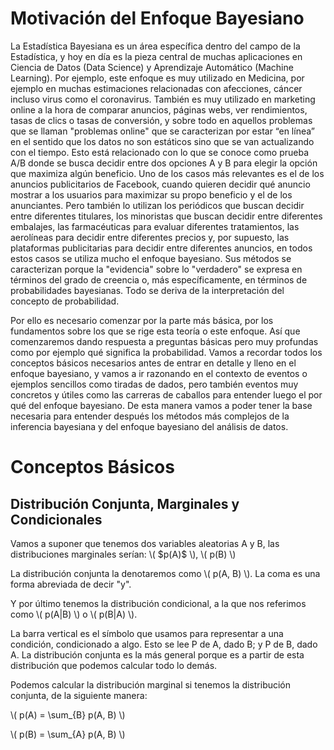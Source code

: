 </head>
<body>
    <h1>Motivación del Enfoque Bayesiano</h1>
    <p>
        La Estadística Bayesiana es un área específica dentro del campo de la Estadística, y hoy en día es la pieza central de muchas aplicaciones en Ciencia de Datos (Data Science) y Aprendizaje Automático (Machine Learning). Por ejemplo, este enfoque es muy utilizado en Medicina, por ejemplo en muchas estimaciones relacionadas con afecciones, cáncer incluso virus como el coronavirus. También es muy utilizado en marketing online a la hora de comparar anuncios, páginas webs, ver rendimientos, tasas de clics o tasas de conversión, y sobre todo en aquellos problemas que se llaman "problemas online" que se caracterizan por estar “en línea” en el sentido que los datos no son estáticos sino que se van actualizando con el tiempo. Esto está relacionado con lo que se conoce como prueba A/B donde se busca decidir entre dos opciones A y B para elegir la opción que maximiza algún beneficio. Uno de los casos más relevantes es el de los anuncios publicitarios de Facebook, cuando quieren decidir qué anuncio mostrar a los usuarios para maximizar su propo beneficio y el de los anunciantes. Pero también lo utilizan los periódicos que buscan decidir entre diferentes titulares, los minoristas que buscan decidir entre diferentes embalajes, las farmacéuticas para evaluar diferentes tratamientos, las aerolíneas para decidir entre diferentes precios y, por supuesto, las plataformas publicitarias para decidir entre diferentes anuncios, en todos estos casos se utiliza mucho el enfoque bayesiano. Sus métodos se caracterizan porque la "evidencia" sobre lo "verdadero" se expresa en términos del grado de creencia o, más específicamente, en términos de probabilidades bayesianas. Todo se deriva de la interpretación del concepto de probabilidad.
    </p>
    <p>
        Por ello es necesario comenzar por la parte más básica, por los fundamentos sobre los que se rige esta teoría o este enfoque. Así que comenzaremos dando respuesta a preguntas básicas pero muy profundas como por ejemplo qué significa la probabilidad. Vamos a recordar todos los conceptos básicos necesarios antes de entrar en detalle y lleno en el enfoque bayesiano, y vamos a ir razonando en el contexto de eventos o ejemplos sencillos como tiradas de dados, pero también eventos muy concretos y útiles como las carreras de caballos para entender luego el por qué del enfoque bayesiano. De esta manera vamos a poder tener la base necesaria para entender después los métodos más complejos de la inferencia bayesiana y del enfoque bayesiano del análisis de datos.
    </p>
</body>

<!DOCTYPE html>
<html lang="es">
<head>
    <meta charset="UTF-8">
</head>
<body>
    <h1>Conceptos Básicos</h1>
    <h2>Distribución Conjunta, Marginales y Condicionales</h2>
    <p>Vamos a suponer que tenemos dos variables aleatorias A y B, las distribuciones marginales serían: \( $p(A)$ \), \( p(B) \)</p>
    <p>La distribución conjunta la denotaremos como \( p(A, B) \). La coma es una forma abreviada de decir "y".</p>
    <p>Y por último tenemos la distribución condicional, a la que nos referimos como \( p(A|B) \) o \( p(B|A) \).</p>
    <p>La barra vertical es el símbolo que usamos para representar a una condición, condicionado a algo. Esto se lee P de A, dado B; y P de B, dado A. La distribución conjunta es la más general porque es a partir de esta distribución que podemos calcular todo lo demás.</p>
    <p>Podemos calcular la distribución marginal si tenemos la distribución conjunta, de la siguiente manera:</p>
    <p>\( p(A) = \sum_{B} p(A, B) \)</p>
    <p>\( p(B) = \sum_{A} p(A, B) \)</p>
</body>
</html>
